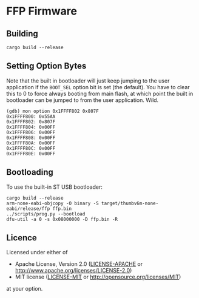 # FFP Firmware

## Building

```
cargo build --release
```

## Setting Option Bytes

Note that the built in bootloader will just keep jumping to the user
application if the `BOOT_SEL` option bit is set (the default). You have to
clear this to 0 to force always booting from main flash, at which point the
built in bootloader can be jumped to from the user application. Wild.

```
(gdb) mon option 0x1FFFF802 0x807F
0x1FFFF800: 0x55AA
0x1FFFF802: 0x807F
0x1FFFF804: 0x00FF
0x1FFFF806: 0x00FF
0x1FFFF808: 0x00FF
0x1FFFF80A: 0x00FF
0x1FFFF80C: 0x00FF
0x1FFFF80E: 0x00FF
```

## Bootloading

To use the built-in ST USB bootloader:

```
cargo build --release
arm-none-eabi-objcopy -O binary -S target/thumbv6m-none-eabi/release/ffp ffp.bin
../scripts/prog.py --bootload
dfu-util -a 0 -s 0x08000000 -D ffp.bin -R
```

## Licence

Licensed under either of

* Apache License, Version 2.0 ([LICENSE-APACHE](../LICENSE-APACHE) or http://www.apache.org/licenses/LICENSE-2.0)
* MIT license ([LICENSE-MIT](../LICENSE-MIT) or http://opensource.org/licenses/MIT)

at your option.
